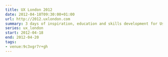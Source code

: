 ```yaml
---
title: UX London 2012
date: 2012-04-18T09:30:00+01:00
url: http://2012.uxlondon.com
summary: 3 days of inspiration, education and skills development for User Experience Designers.
series: ux_london
start: 2012-04-18
end: 2012-04-20
tags:
- venue:9c3xgr7r+gh
---
```

